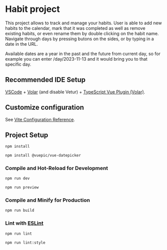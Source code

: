 # Habit project

This project allows to track and manage your habits. User is able to add new habits to the calendar, mark that it was completed as well as remove existing habits, or even rename them by double clicking on the habit name.
Navigate through days by pressing butons on the sides, or by typing in a date in the URL. 

Available dates are a year in the past and the future from current day, so for example you can enter /day/2023-11-13 and it would bring you to that specific day.

## Recommended IDE Setup

[VSCode](https://code.visualstudio.com/) + [Volar](https://marketplace.visualstudio.com/items?itemName=Vue.volar) (and disable Vetur) + [TypeScript Vue Plugin (Volar)](https://marketplace.visualstudio.com/items?itemName=Vue.vscode-typescript-vue-plugin).

## Customize configuration

See [Vite Configuration Reference](https://vitejs.dev/config/).

## Project Setup

```sh
npm install

npm install @vuepic/vue-datepicker
```

### Compile and Hot-Reload for Development

```sh
npm run dev
```
```sh
npm run preview
```

### Compile and Minify for Production

```sh
npm run build
```

### Lint with [ESLint](https://eslint.org/)

```sh
npm run lint
```
```sh
npm run lint:style
```
